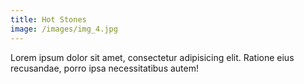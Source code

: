 ```yaml
---
title: Hot Stones
image: /images/img_4.jpg
---
```

Lorem ipsum dolor sit amet, consectetur adipisicing elit. Ratione eius recusandae, porro ipsa necessitatibus autem!